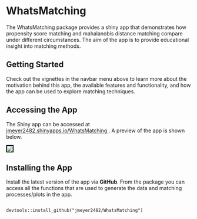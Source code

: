 # WhatsMatching

The WhatsMatching package provides a shiny app that demonstrates how propensity score matching and mahalanobis distance matching compare under different circumstances. The aim of the app is to provide educational insight into matching methods.

## Getting Started

Check out the vignettes in the navbar menu above to learn more about the motivation behind this app, the available features and functionality, and how the app can be used to explore matching techniques.

## Accessing the App

The Shiny app can be accessed at <a href="https://jmeyer2482.shinyapps.io/WhatsMatching/" target="_blank"> jmeyer2482.shinyapps.io/WhatsMatching </a>. A preview of the app is shown below.

<a href="https://jmeyer2482.shinyapps.io/WhatsMatching/" target="_blank"> <img src="man/figures/whatsMatchingDemo.gif" style="border:2px solid black;"/> </a>

## Installing the App

Install the latest version of the app via **GitHub**. From the package you can access all the functions that are used to generate the data and matching processes/plots in the app.

```{r install instructions, echo=TRUE, eval=FALSE}

devtools::install_github("jmeyer2482/WhatsMatching")

```
